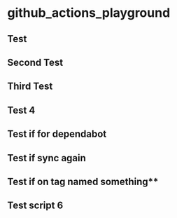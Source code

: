 # github_actions_playground

## Test

## Second Test

## Third Test

## Test 4

## Test if for dependabot

## Test if sync again

## Test if on tag named something\*\*

## Test script 6
